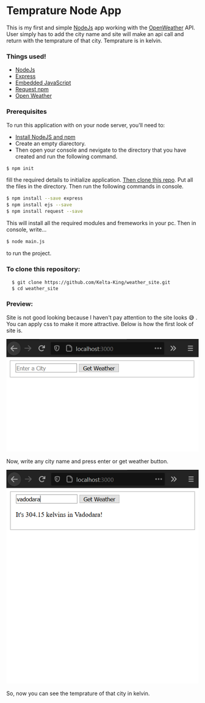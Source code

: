 # Temprature Node App

This is my first and simple [NodeJs](https://nodejs.org/en/) app working with the [OpenWeather](https://openweathermap.org/api) API. User simply has to add the city name and site will make an api call and return with the temprature of that city. Temprature is in kelvin.

### Things used!

* [NodeJs](https://nodejs.org/en/)
* [Express](https://expressjs.com/)
* [Embedded JavaScript](https://ejs.co/)
* [Request npm](https://www.npmjs.com/package/request)
* [Open Weather](https://openweathermap.org/api)

### Prerequisites

To run this application with on your node server, you'll need to:

* [Install NodeJS and npm](https://www.habitat.sh/docs/install-habitat/)
* Create an empty diarectory.
* Then open your console and nevigate to the directory that you have created and run the following command.
```sh
$ npm init
```
fill the required details to initialize application. [Then clone this repo](git@github.com:Kelta-King/weather_site.git). Put all the files in the directory. Then run the following commands in console.
```sh
$ npm install --save express
$ npm install ejs --save
$ npm install request --save
```

This will install all the required modules and fremeworks in your pc.
Then in console, write...
```sh
$ node main.js
```
to run the project.
### To clone this repository:

      $ git clone https://github.com/Kelta-King/weather_site.git
      $ cd weather_site
### Preview:
Site is not good looking because I haven't pay attention to the site looks :sweat_smile: . You can apply css to make it more attractive. Below is how the first look of site is.

![](https://github.com/Kelta-King/weather_site/blob/master/tmp/home.PNG)

Now, write any city name and press enter or get weather button.

![](https://github.com/Kelta-King/weather_site/blob/master/tmp/temp.PNG)

So, now you can see the temprature of that city in kelvin.
